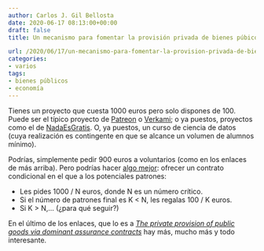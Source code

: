 ```yaml
---
author: Carlos J. Gil Bellosta
date: 2020-06-17 08:13:00+00:00
draft: false
title: Un mecanismo para fomentar la provisión privada de bienes púbicos

url: /2020/06/17/un-mecanismo-para-fomentar-la-provision-privada-de-bienes-pubicos/
categories:
- varios
tags:
- bienes públicos
- economía
---
```


Tienes un proyecto que cuesta 1000 euros pero solo dispones de 100. Puede ser el típico proyecto de [Patreon](http://patreon.com) o [Verkami](https://www.verkami.com/); o ya puestos, proyectos como el de [NadaEsGratis](https://nadaesgratis.es/admin/nada-es-gratis-y-neg-tampoco-lo-es-donaciones-2020). O, ya puestos, un curso de ciencia de datos (cuya realización es contingente en que se alcance un volumen de alumnos mínimo).

Podrías, simplemente pedir 900 euros a voluntarios (como en los enlaces de más arriba). Pero podrías hacer [algo mejor](https://mason.gmu.edu/~atabarro/PrivateProvision.pdf): ofrecer un contrato condicional en el que a los potenciales patrones:

* Les pides 1000 / N euros, donde N es un número crítico.
* Si el número de patrones final es K < N, les regalas 100 / K euros.
* Si K > N,... (¿para qué seguir?)

En el último de los enlaces, que lo es a _[The private provision of public goods via dominant assurance contracts](https://mason.gmu.edu/~atabarro/PrivateProvision.pdf)_ hay más, mucho más y todo interesante.